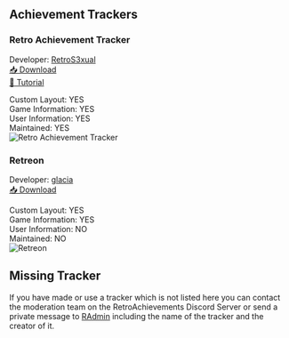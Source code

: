 ## Achievement Trackers
### Retro Achievement Tracker
Developer: [RetroS3xual](https://retroachievements.org/user/RetroS3xual)<br>
[📥 Download](https://github.com/Colossus-Gaming/retroachievements-layout-manager/releases)<br>
[🎥 Tutorial](https://www.youtube.com/watch?v=yDT2_K8h8fc)

Custom Layout: YES<br>
Game Information: YES<br>
User Information: YES<br>
Maintained: YES<br>
![Retro Achievement Tracker](https://user-images.githubusercontent.com/45672834/102937059-9da61080-44a9-11eb-9e09-1bbab1dce0c2.png)

### Retreon
Developer: [glacia](https://retroachievements.org/user/glacia)<br>
[📥 Download](https://github.com/spaceglace/retreon/releases)

Custom Layout: YES<br>
Game Information: YES<br>
User Information: NO<br>
Maintained: NO<br>
![Retreon](https://user-images.githubusercontent.com/45672834/102936351-510e0580-44a8-11eb-93a3-a6fdf9882b99.png)

## Missing Tracker
If you have made or use a tracker which is not listed here you can contact the moderation team on the RetroAchievements Discord Server or send a private message to [RAdmin](https://retroachievements.org/user/RAdmin) including the name of the tracker and the creator of it.